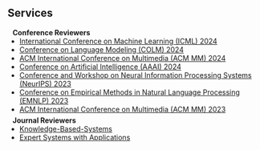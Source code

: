 ## Services

<h4 style="margin:0 10px 0;">Conference Reviewers</h4>

<ul style="margin:0 0 5px;">
  <li><a href="https://icml.cc/"><autocolor>International Conference on Machine Learning (ICML) 2024</autocolor></a></li>
  <li><a href="https://colmweb.org/"><autocolor>Conference on Language Modeling (COLM) 2024</autocolor></a></li>
  <li><a href="https://2024.acmmm.org/"><autocolor>ACM International Conference on Multimedia (ACM MM) 2024</autocolor></a></li>
  <li><a href="https://aaai.org/aaai-conference/"><autocolor>Conference on Artificial Intelligence (AAAI) 2024</autocolor></a></li>
  <li><a href="https://nips.cc/Conferences/2023"><autocolor>  Conference and Workshop on Neural Information Processing Systems (NeurIPS) 2023</autocolor></a></li>
  <li><a href="https://2023.emnlp.org/"><autocolor>Conference on Empirical Methods in Natural Language Processing (EMNLP) 2023</autocolor></a></li>
  <li><a href="https://www.acmmm2023.org/"><autocolor>ACM International Conference on Multimedia (ACM MM) 2023</autocolor></a></li>
</ul>

<h4 style="margin:0 10px 0;">Journal Reviewers</h4>

<ul style="margin:0 0 20px;">
  <li><a href="https://www.sciencedirect.com/journal/knowledge-based-systems" target="_blank"> Knowledge-Based-Systems </a></li>
  <li><a href="https://www.sciencedirect.com/journal/expert-systems-with-applications" target="_blank"> Expert Systems with Applications </a></li>
</ul>

<!-- 
<h4 style="margin:0 10px 0;">Membership & Activities</h4>

<ul style="margin:0 0 20px;">
  <li><strong>[2019-present]</strong> Member of the <a href="https://www.amstat.org/" target="_blank"> American Statistical Association </a></li>
  <li><strong>[2019-present]</strong> Member of the <a href="https://www.biometricsociety.org/home" target="_blank"> International Biometric Society </a></li>
  <li><strong>[2021-2022]</strong> Chair of the <a href="https://nyu-medicine-cssa.github.io" target="_blank"> Chinese Student and Scholar Association (CSSA)</a> at Grossman School of Medicine, New York University</li>
</ul> -->

